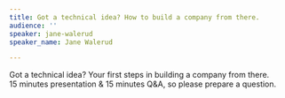 ```yaml
---
title: Got a technical idea? How to build a company from there.
audience: ''
speaker: jane-walerud
speaker_name: Jane Walerud

---
```

Got a technical idea? Your first steps in building a company from there.  
15 minutes presentation & 15 minutes Q&A, so please prepare a question.